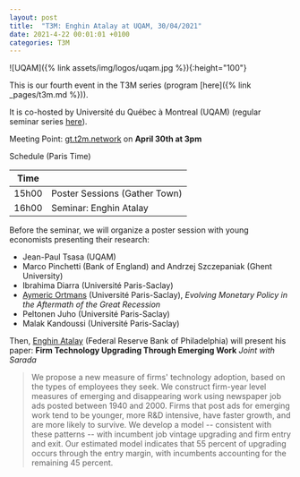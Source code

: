 ```yaml
---
layout: post
title:  "T3M: Enghin Atalay at UQAM, 30/04/2021"
date: 2021-4-22 00:01:01 +0100
categories: T3M
---
```



![UQAM]({% link assets/img/logos/uqam.jpg %}){:height="100"}

This is our fourth event in the T3M series (program [here]({% link _pages/t3m.md %})).
 
It is co-hosted by Université du Québec à Montreal (UQAM) (regular seminar series [here](https://economie.esg.uqam.ca/activites/seminaires-departementaux-internes/)).

Meeting Point: [gt.t2m.network](https://gt.t2m.network) on __April 30th at 3pm__

Schedule (Paris Time)

| Time  |                                |
| ----- | ------------------------------ |
| 15h00 | Poster Sessions (Gather Town)  |
| 16h00 | Seminar: Enghin Atalay         |


Before the seminar, we will organize a poster session with young economists presenting their research:
- Jean-Paul Tsasa (UQAM)
- Marco Pinchetti (Bank of England) and Andrzej Szczepaniak (Ghent University)
- Ibrahima Diarra (Université Paris-Saclay)
- [Aymeric Ortmans](https://sites.google.com/view/aymericortmans/) (Université Paris-Saclay), *Evolving Monetary Policy in the Aftermath of the Great Recession*
- Peltonen Juho (Université Paris-Saclay)
- Malak Kandoussi (Université Paris-Saclay)

Then, [Enghin Atalay](https://enghinatalay.github.io/) (Federal Reserve Bank of Philadelphia) will present his paper: __Firm Technology Upgrading Through Emerging Work__ *Joint with Sarada*

> We propose a new measure of firms' technology adoption, based on the types of employees they seek. We construct firm-year level measures of emerging and disappearing work using newspaper job ads posted between 1940 and 2000. Firms that post ads for emerging work tend to be younger, more R&D intensive, have faster growth, and are more likely to survive. We develop a model -- consistent with these patterns -- with incumbent job vintage upgrading and firm entry and exit. Our estimated model indicates that 55 percent of upgrading occurs through the entry margin, with incumbents accounting for the remaining 45 percent.